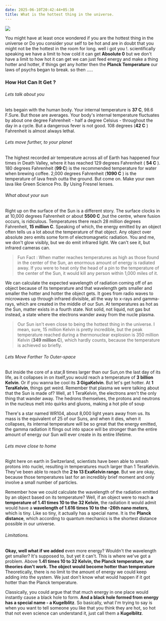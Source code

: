 ```yaml
---
date: 2025-06-10T20:42:44+05:30
title: What is the hottest thing in the universe.
---
```

![](https://upload.wikimedia.org/wikipedia/commons/a/a2/SN1994D.jpg)

You might have at least once wondered if you are the hottest thing in the universe or Do you consider your self to be hot and are in doubt that you might not be the hottest in the room for long. well i got you !. scientifically speaking we have a limit to how cold it can get **Absolute 0** but we don't have a limit to how hot it can get we can just feed energy and make a thing hotter and hotter, if things get any hotter then the **Planck Temperature** our laws of psychs began to break. so then .....

### How Hot Can It Get ?

###### Lets talk about you
lets begain with the human body. Your internal temperature is **37 C**, 98.6 F.Sure. But those are averages. Your body's internal temperature fluctuates by about one degree Fahrenheit - half a degree Celsius - throughout the day in a cycle. But a dangerous fever is not good. 108 degrees (**42 C** ) Fahrenheit is almost always lethal.   

###### Lets move further, to your planet
The highest recorded air temperature across all of Earth has happened four times in Death Valley, where it has reached 129 degrees Fahrenheit ( **54 C** ). 180 degrees Fahrenheit (**99 C**) is the recommended temperature for water when brewing coffee. 2,000 degrees Fahrenheit (**1090 C** ) is the temperature of lava fresh outta the ground. But come on. Make your own lava like Green Science Pro. By Using Fresnel lenses. 

###### What about your sun
Right up on the surface of the Sun is a different story. The surface clocks in at 10,000 degrees Fahrenheit or about **5500 C** ,but the centre, where fusion occurs, is ridiculous. Temperatures there reach 28 million degrees Fahrenheit, **15 million C**. Speaking of which, the energy emitted by an object often tells us a lot about the temperature of that object. Any object over absolute zero emits some form of electromagnetic radiation. You and me, we don't glow visibly, but we do emit infrared light. We can't see it, but infrared cameras can. 

> Fun Fact : When matter reaches temperatures as high as those found in the center of the Sun, an enormous amount of energy is radiated away. If you were to heat only the head of a pin to the temperature of the center of the Sun, it would kill any person within 1,000 miles of it.


We can calculate the expected wavelength of radiation coming off of an object because of its temperature and that wavelength gets smaller and smaller the hotter and hotter the object gets. It goes from radio waves to microwaves up through infrared divisible, all the way to x-rays and gamma-rays, which are created in the middle of our Sun. At temperatures as hot as the Sun, matter exists in a fourth state. Not solid, not liquid, not gas but instead, a state where the electrons wander away from the nucle plasma.

>Our Sun isn't even close to being the hottest thing in the universe. I mean, sure, 15 million Kelvin is pretty incredible, but the peak temperature reached during a thermonuclear explosion is 350 million Kelvin (**349 million C**), which hardly counts, because the temperature is achieved so briefly. 

###### Lets Move Farther To Outer-space
But inside the core of a star,8 times larger than our Sun,on the last day of its life, as it collapses in on itself,you would reach a temperature of **3 billion Kelvin**. Or if you wanna be cool its **3 GigaKelvin**.  But let's get hotter. At **1 TeraKelvin**, things get weird. Remember that plasma we were talking about that the Sun is made of? Well, at 1 TeraKelvin, the electrons aren't the only thing that wander away. The hedrons themselves, the protons and neutrons in the nucleus melt into quirks and gluons, making a hot pile of soup

There's a star named WR104, about 8,000 light years away from us. Its mass is the equivalent of 25 of our Suns, and when it dies, when it collapses, its internal temperature will be so great that the energy emitted, the gamma radiation it flings out into space will be stronger than the entire amount of energy our Sun will ever create in its entire lifetime.

###### Lets move close to home
Right here on earth in Switzerland, scientists have been able to smash protons into nuclei, resulting in temperatures much larger than 1 TeraKelvin. They've been able to reach the **2 to 13 ExaKelvin range**. But we are okay, because those temperatures last for an incredibly brief moment and only involve a small number of particles. 

Remember how we could calculate the wavelength of the radiation emitted by an object based on its temperature? Well, if an object were to reach **a temperature of 1.41 times 10 to the 32 Kelvin**, the radiation it would admit would have a **wavelength of 1.616 times 10 to the -26th nano meters,** which is tiny. Like so tiny, it actually has a special name. It is the **Planck distance**, which according to quantum mechanics is the shortest distance possible in our universe.

###### Limitations.
**Okay, well what if we added**
even more energy? Wouldn't the wavelength get smaller? It's supposed to, but yet it can't. This is where we've got a problem. Above **1.41 times 10 to 32 Kelvin, the Planck temperature**, **our theories don't work. The object would become hotter than temperature** Theoretically, there is no limit to the amount of energy we could keep adding into the system. We just don't know what would happen if it got hotter than the Planck temperature. 

Classically, you could argue that that much energy in one place would instantly cause a black hole to form. **And a black hole formed from energy has a special name - a Kugelblitz**. So basically, what I'm trying to say is when you want to tell someone you like that you think they are hot, so hot that not even science can understand it,
just call them a **Kugelblitz**. 